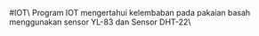 #IOT\\
Program IOT mengertahui kelembaban pada pakaian basah menggunakan sensor YL-83 dan Sensor DHT-22\\

